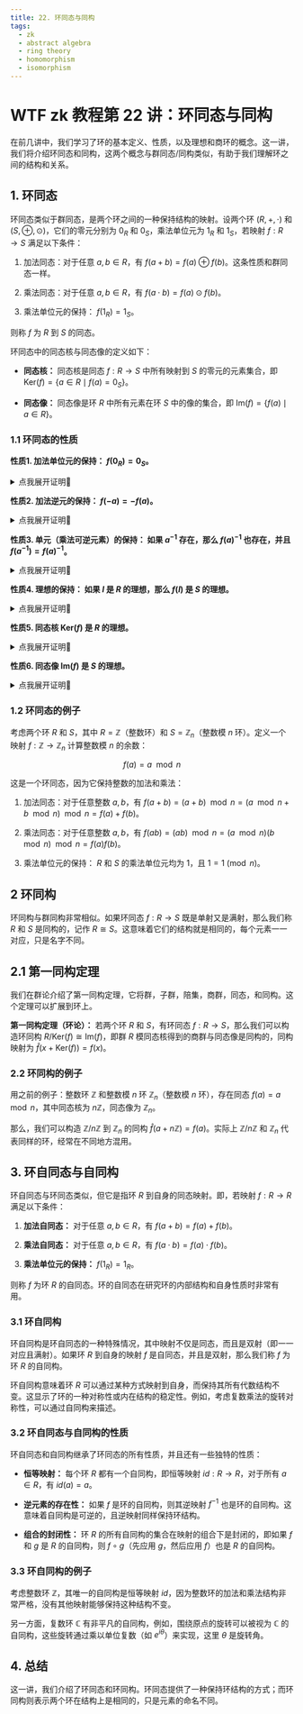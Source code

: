 ```yaml
---
title: 22. 环同态与同构
tags:
  - zk
  - abstract algebra
  - ring theory
  - homomorphism
  - isomorphism
---
```


# WTF zk 教程第 22 讲：环同态与同构

在前几讲中，我们学习了环的基本定义、性质，以及理想和商环的概念。这一讲，我们将介绍环同态和同构，这两个概念与群同态/同构类似，有助于我们理解环之间的结构和关系。

## 1. 环同态

环同态类似于群同态，是两个环之间的一种保持结构的映射。设两个环 $(R, +, \cdot)$ 和 $(S, \oplus, \odot )$，它们的零元分别为 $0_R$ 和 $0_S$，乘法单位元为 $1_R$ 和 $1_S$，若映射 $f: R \rightarrow S$ 满足以下条件：

1. 加法同态：对于任意 $a, b \in R$，有 $f(a + b) = f(a) \oplus f(b)$。这条性质和群同态一样。

2. 乘法同态：对于任意 $a, b \in R$，有 $f(a \cdot b) = f(a) \odot f(b)$。

3. 乘法单位元的保持： $f(1_R) = 1_S$。

则称 $f$ 为 $R$ 到 $S$ 的同态。

环同态中的同态核与同态像的定义如下：

- **同态核：** 同态核是同态 $f: R \rightarrow S$ 中所有映射到 $S$ 的零元的元素集合，即 $\text{Ker}(f) = \{ a \in R \mid f(a) = 0_S \}$。

- **同态像：** 同态像是环 $R$ 中所有元素在环 $S$ 中的像的集合，即 $\text{Im}(f) = \{ f(a) \mid a \in R \}$。

### 1.1 环同态的性质

**性质1. 加法单位元的保持： $f(0_R) = 0_S$。** 

<details><summary>点我展开证明👀</summary>

对于任意 $a \in R$，根据加法同态，有 $f(a) = f(a + 0_R) = f(a) \oplus f(0_R)$。因此有 $f(0_R) = 0_S$。证毕。

</details>

**性质2. 加法逆元的保持： $f(-a) = - f(a)$。** 

<details><summary>点我展开证明👀</summary>

对于任意 $a \in R$，根据加法同态，有 $0_S = f(0_R) = f(-a + a) = f(-a)  \oplus f(a)$。因此有 $f(a)$ 和 $f(-a)$ 互为加法逆元 ，即 $f(-a) = - f(a)$。证毕。

</details>

**性质3. 单元（乘法可逆元素）的保持： 如果 $a^{-1}$ 存在，那么 $f(a)^{-1}$ 也存在，并且 $f(a^{-1}) = f(a)^{-1}$。** 

<details><summary>点我展开证明👀</summary>

对于任意 $a \in R$，根据乘法同态，有 $f(a^{-1}) \otimes f(a) = f(a^{-1}a) = f(1_R) = 1_S$。因此有 $f(a) $ 和 $f(a^{-1})$ 互为乘法逆元 ，即 $f(a^{-1}) = f(a)^{-1}$。证毕。

</details>

**性质4. 理想的保持： 如果 $I$ 是 $R$ 的理想，那么 $f(I)$ 是 $S$ 的理想。** 

<details><summary>点我展开证明👀</summary>

**加法子群**

对于任意 $a, b \in I$，有 $f(a), f(b) \in f(I)$。根据加法同态，有 $f(a) - f(b) = f(a - b) \in f(I)$。因此 $f(I)$ 为 $S$ 的加法子群。

**乘法吸收律**

对于任意 $a \in I$ 和 $b \in R$，根据吸收律，有 $ab = a'$，其中 $a' \in I$。因此，对于任意 $f(a) \in f(I)$ 和 $f(b) \in S$，根据乘法同态，有 $f(a)f(b) = f(ab) = f(a') \in f(I)$。因此 $f(I)$ 满足乘法吸收律。

因此 $f(I)$ 是 $S$ 的理想。证毕。

</details>

**性质5. 同态核 $\text{Ker}(f)$ 是 $R$ 的理想。** 

<details><summary>点我展开证明👀</summary>

**加法子群**

对于任意 $a, b \in \text{ker}(f)$，有 $f(a) = f(b) = 0_S$。我们考虑 $a - b$，有 $f(a - b) = f(a) - f(b) = 0_S - 0_S = 0_S$。因此，$a - b \in \text{ker}(f)$。同态核 $\text{Ker}(f)$ 是 $R$ 的加法子群。

**乘法吸收律**

对于任意 $r \in R$ 和 $a \in \text{ker}(f)$，即 $f(a) = 0_S$。我们考虑 $ra$，有 $f(ra) = f(r)f(a) = f(r) \cdot 0_S = 0_S$。因此，$ra$ 属于 $\text{ker}(f)$，满足乘法吸收律。

因此同态核 $\text{Ker}(f)$ 是 $R$ 的理想，证毕。

</details>

**性质6. 同态像 $\text{Im}(f)$ 是 $S$ 的理想。** 

<details><summary>点我展开证明👀</summary>

根据定义 $\text{Im}(f) = f(R)$，又因为环 $R$ 是自身的平凡理想，根据理想的保持，同态像 $\text{Im}(f) = f(R)$ 是环 $S$ 的理想。证毕。

</details>

### 1.2 环同态的例子

考虑两个环 $R$ 和 $S$，其中 $R = \mathbb{Z}$（整数环）和 $S = \mathbb{Z}_n$（整数模 $n$ 环）。定义一个映射 $f: \mathbb{Z} \rightarrow \mathbb{Z}_n$ 计算整数模 $n$ 的余数：

$$
f(a) = a \mod n
$$

这是一个环同态，因为它保持整数的加法和乘法：

1. 加法同态：对于任意整数 $a, b$，有 $f(a + b) = (a + b) \mod n = (a \mod n + b \mod n) \mod n = f(a) + f(b)$。

2. 乘法同态：对于任意整数 $a, b$，有 $f(ab) = (ab) \mod n = (a \mod n)( b \mod n) \mod n = f(a)f(b)$。

3. 乘法单位元的保持： $R$ 和 $S$ 的乘法单位元均为 $1$，且 $1 = 1 \pmod n$。

## 2 环同构

环同构与群同构非常相似。如果环同态 $f: R \rightarrow S$ 既是单射又是满射，那么我们称 $R$ 和 $S$ 是同构的，记作 $R \cong S$。这意味着它们的结构就是相同的，每个元素一一对应，只是名字不同。

## 2.1 第一同构定理

我们在群论介绍了第一同构定理，它将群，子群，陪集，商群，同态，和同构。这个定理可以扩展到环上。

**第一同构定理（环论）：** 若两个环 $R$ 和 $S$，有环同态 $f: R \rightarrow S$，那么我们可以构造环同构 $R/\text{Ker}(f) \cong \text{Im}(f)$，即群 $R$ 模同态核得到的商群与同态像是同构的，同构映射为 $\hat{f}(x + \text{Ker}(f)) = f(x)$。

### 2.2 环同构的例子

用之前的例子：整数环 $\mathbb{Z}$ 和整数模 $n$ 环 $\mathbb{Z}_n$（整数模 $n$ 环），存在同态 $f(a) = a \mod n$，其中同态核为 $n\mathbb{Z}$，同态像为 $\mathbb{Z}_n$。

那么，我们可以构造 $\mathbb{Z}/ n\mathbb{Z}$ 到 $\mathbb{Z}_n$ 的同构 $\hat{f}(a + n\mathbb{Z}) = f(a)$。实际上 $\mathbb{Z}/ n\mathbb{Z}$ 和 $\mathbb{Z}_n$ 代表同样的环，经常在不同地方混用。

## 3. 环自同态与自同构

环自同态与环同态类似，但它是指环 $R$ 到自身的同态映射。即，若映射 $f: R \rightarrow R$ 满足以下条件：

1. **加法自同态：** 对于任意 $a, b \in R$，有 $f(a + b) = f(a) + f(b)$。

2. **乘法自同态：** 对于任意 $a, b \in R$，有 $f(a \cdot b) = f(a) \cdot f(b)$。

3. **乘法单位元的保持：** $f(1_R) = 1_R$。

则称 $f$ 为环 $R$ 的自同态。环的自同态在研究环的内部结构和自身性质时非常有用。

### 3.1 环自同构

环自同构是环自同态的一种特殊情况，其中映射不仅是同态，而且是双射（即一一对应且满射）。如果环 $R$ 到自身的映射 $f$ 是自同态，并且是双射，那么我们称 $f$ 为环 $R$ 的自同构。

环自同构意味着环 $R$ 可以通过某种方式映射到自身，而保持其所有代数结构不变。这显示了环的一种对称性或内在结构的稳定性。例如，考虑复数乘法的旋转对称性，可以通过自同构来描述。

### 3.2 环自同态与自同构的性质

环自同态和自同构继承了环同态的所有性质，并且还有一些独特的性质：

- **恒等映射：** 每个环 $R$ 都有一个自同构，即恒等映射 $id: R \rightarrow R$，对于所有 $a \in R$，有 $id(a) = a$。

- **逆元素的存在性：** 如果 $f$ 是环的自同构，则其逆映射 $f^{-1}$ 也是环的自同构。这意味着自同构是可逆的，且逆映射同样保持环结构。

- **组合的封闭性：** 环 $R$ 的所有自同构的集合在映射的组合下是封闭的，即如果 $f$ 和 $g$ 是 $R$ 的自同构，则 $f \circ g$（先应用 $g$，然后应用 $f$）也是 $R$ 的自同构。

### 3.3 环自同构的例子

考虑整数环 $\mathbb{Z}$，其唯一的自同构是恒等映射 $id$，因为整数环的加法和乘法结构非常严格，没有其他映射能够保持这种结构不变。

另一方面，复数环 $\mathbb{C}$ 有非平凡的自同构，例如，围绕原点的旋转可以被视为 $\mathbb{C}$ 的自同构，这些旋转通过乘以单位复数（如 $e^{i\theta}$）来实现，这里 $\theta$ 是旋转角。

## 4. 总结

这一讲，我们介绍了环同态和环同构。环同态提供了一种保持环结构的方式；而环同构则表示两个环在结构上是相同的，只是元素的命名不同。

